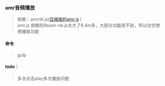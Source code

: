 ### amr音频播放  
> 依赖：amrnb.js([压缩版的amr.js](https://github.com/jpemartins/amr.js "amr.js") )  
> amr.js 依赖的libamr-nb.js太大了6.4m多，大部分功能用不到，所以仅仅使用播放功能   
#### 命令
> gulp
#### todo：
> 多次点击play多次播放问题